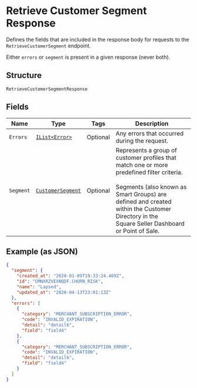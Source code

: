 
# Retrieve Customer Segment Response

Defines the fields that are included in the response body for requests to the `RetrieveCustomerSegment` endpoint.

Either `errors` or `segment` is present in a given response (never both).

## Structure

`RetrieveCustomerSegmentResponse`

## Fields

| Name | Type | Tags | Description |
|  --- | --- | --- | --- |
| `Errors` | [`IList<Error>`](../../doc/models/error.md) | Optional | Any errors that occurred during the request. |
| `Segment` | [`CustomerSegment`](../../doc/models/customer-segment.md) | Optional | Represents a group of customer profiles that match one or more predefined filter criteria.<br><br>Segments (also known as Smart Groups) are defined and created within the Customer Directory in the<br>Square Seller Dashboard or Point of Sale. |

## Example (as JSON)

```json
{
  "segment": {
    "created_at": "2020-01-09T19:33:24.469Z",
    "id": "GMNXRZVEXNQDF.CHURN_RISK",
    "name": "Lapsed",
    "updated_at": "2020-04-13T23:01:13Z"
  },
  "errors": [
    {
      "category": "MERCHANT_SUBSCRIPTION_ERROR",
      "code": "INVALID_EXPIRATION",
      "detail": "detail6",
      "field": "field4"
    },
    {
      "category": "MERCHANT_SUBSCRIPTION_ERROR",
      "code": "INVALID_EXPIRATION",
      "detail": "detail6",
      "field": "field4"
    }
  ]
}
```


